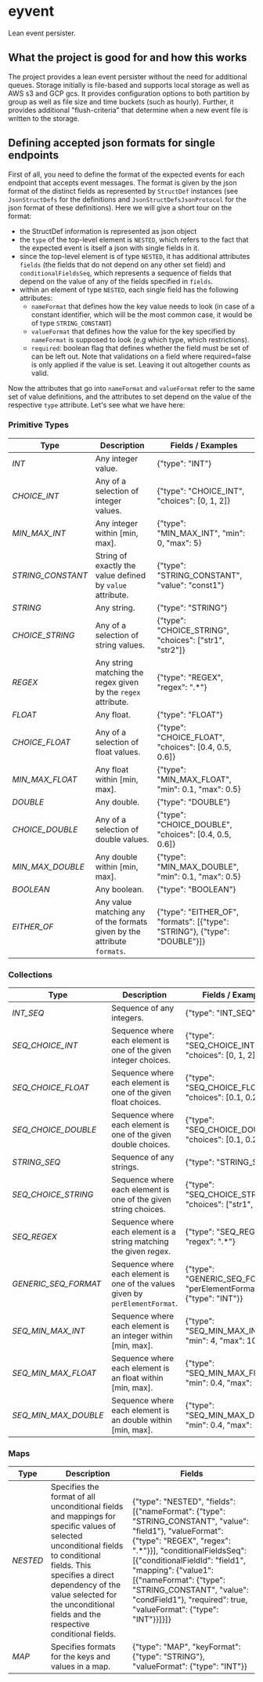 # eyvent
Lean event persister.


## What the project is good for and how this works

The project provides a lean event persister without the need for additional queues.
Storage initially is file-based and supports local storage as well as AWS s3 and GCP gcs.
It provides configuration options to both partition by group as well as file size and time buckets (such as hourly).
Further, it provides additional "flush-criteria" that determine when a new event file is written to the storage.


## Defining accepted json formats for single endpoints

First of all, you need to define the format of the expected events for each endpoint
that accepts event messages.
The format is given by the json format of the distinct fields as represented by
`StructDef` instances (see `JsonStructDefs` for the definitions and `JsonStructDefsJsonProtocol`
for the json format of these definitions). Here we will give a short tour on the format:

- the StructDef information is represented as json object
- the `type` of the top-level element is `NESTED`, which refers to the fact that the expected
  event is itself a json with single fields in it.
- since the top-level element is of type `NESTED`, it has additional attributes 
  `fields` (the fields that do not depend on any other set field) and `conditionalFieldsSeq`,
  which represents a sequence of fields that depend on the value of any of the fields specified
  in `fields`.
- within an element of type `NESTED`, each single field has the following attributes:
  - `nameFormat` that defines how the key value needs to look (in case of a constant 
    identifier, which will be the most common case, it would be of type `STRING_CONSTANT`)
  - `valueFormat` that defines how the value for the key specified by `nameFormat` is supposed to look (e.g which type, which restrictions).
  - `required`: boolean flag that defines whether the field must be set of can be left out.
    Note that validations on a field where required=false is only applied if the value is set.
    Leaving it out altogether counts as valid.

Now the attributes that go into `nameFormat` and `valueFormat` refer to the same set of 
value definitions, and the attributes to set depend on the value of the respective `type`
attribute. Let's see what we have here:


### Primitive Types

| Type                  | Description                                                              | Fields / Examples                                                          |
|-----------------------|--------------------------------------------------------------------------|----------------------------------------------------------------------------|
| _INT_                 | Any integer value.                                                       | {"type": "INT"}                                                            |
| _CHOICE_INT_          | Any of a selection of integer values.                                    | {"type": "CHOICE_INT", "choices": [0, 1, 2]}                               |
| _MIN_MAX_INT_         | Any integer within [min, max].                                           | {"type": "MIN_MAX_INT", "min": 0, "max": 5}                                |
| _STRING_CONSTANT_     | String of exactly the value defined by `value` attribute.                | {"type": "STRING_CONSTANT", "value": "const1"}                             |
| _STRING_              | Any string.                                                              | {"type": "STRING"}                                                         |
| _CHOICE_STRING_       | Any of a selection of string values.                                     | {"type": "CHOICE_STRING", "choices": ["str1", "str2"]}                     |
| _REGEX_               | Any string matching the regex given by the `regex` attribute.            | {"type": "REGEX", "regex": ".*"}                                           |
| _FLOAT_               | Any float.                                                               | {"type": "FLOAT"}                                                          |
| _CHOICE_FLOAT_        | Any of a selection of float values.                                      | {"type": "CHOICE_FLOAT", "choices": [0.4, 0.5, 0.6]}                       |
| _MIN_MAX_FLOAT_       | Any float within [min, max].                                             | {"type": "MIN_MAX_FLOAT", "min": 0.1, "max": 0.5}                          |
| _DOUBLE_              | Any double.                                                              | {"type": "DOUBLE"}                                                         |
| _CHOICE_DOUBLE_       | Any of a selection of double values.                                     | {"type": "CHOICE_DOUBLE", "choices": [0.4, 0.5, 0.6]}                      |
| _MIN_MAX_DOUBLE_      | Any double within [min, max].                                            | {"type": "MIN_MAX_DOUBLE", "min": 0.1, "max": 0.5}                         |
| _BOOLEAN_             | Any boolean.                                                             | {"type": "BOOLEAN"}                                                        |
| _EITHER_OF_           | Any value matching any of the formats given by the attribute `formats`.  | {"type": "EITHER_OF", "formats": [{"type": "STRING"}, {"type": "DOUBLE"}]} |




### Collections

| Type                    | Description                                                                   | Fields / Examples                                                   |
|-------------------------|-------------------------------------------------------------------------------|---------------------------------------------------------------------|
| _INT_SEQ_               | Sequence of any integers.                                                     | {"type": "INT_SEQ"}                                                 |
| _SEQ_CHOICE_INT_        | Sequence where each element is one of the given integer choices.              | {"type": "SEQ_CHOICE_INT", "choices": [0, 1, 2]}                    |
| _SEQ_CHOICE_FLOAT_      | Sequence where each element is one of the given float choices.                | {"type": "SEQ_CHOICE_FLOAT", "choices": [0.1, 0.2, 1.2]}            |
| _SEQ_CHOICE_DOUBLE_     | Sequence where each element is one of the given double choices.               | {"type": "SEQ_CHOICE_DOUBLE", "choices": [0.1, 0.2, 1.2]}           |
| _STRING_SEQ_            | Sequence of any strings.                                                      | {"type": "STRING_SEQ"}                                              |
| _SEQ_CHOICE_STRING_     | Sequence where each element is one of the given string choices.               | {"type": "SEQ_CHOICE_STRING", "choices": ["str1", "str2"]}          |
| _SEQ_REGEX_             | Sequence where each element is a string matching the given regex.             | {"type": "SEQ_REGEX", "regex": ".*"}                                |
| _GENERIC_SEQ_FORMAT_    | Sequence where each element is one of the values given by `perElementFormat`. | {"type": "GENERIC_SEQ_FORMAT", "perElementFormat": {"type": "INT"}} |
| _SEQ_MIN_MAX_INT_       | Sequence where each element is an integer within [min, max].                  | {"type": "SEQ_MIN_MAX_INT", "min": 4, "max": 10}                    |
| _SEQ_MIN_MAX_FLOAT_     | Sequence where each element is an float within [min, max].                    | {"type": "SEQ_MIN_MAX_FLOAT", "min": 0.4, "max": 10}                |
| _SEQ_MIN_MAX_DOUBLE_    | Sequence where each element is an double within [min, max].                   | {"type": "SEQ_MIN_MAX_DOUBLE", "min": 0.4, "max": 10}               |



### Maps

| Type           | Description                                                                                                                                                                                                                                                            | Fields                                                                                                                                                                                                                                                                                                                                                     |
|----------------|------------------------------------------------------------------------------------------------------------------------------------------------------------------------------------------------------------------------------------------------------------------------|------------------------------------------------------------------------------------------------------------------------------------------------------------------------------------------------------------------------------------------------------------------------------------------------------------------------------------------------------------|
| _NESTED_       | Specifies the format of all unconditional fields and mappings for specific values of selected unconditional fields to conditional fields. This specifies a direct dependency of the value selected for the unconditional fields and the respective conditional fields. | {"type": "NESTED", "fields": [{"nameFormat": {"type": "STRING_CONSTANT", "value": "field1"}, "valueFormat": {"type": "REGEX", "regex": ".*"}}], "conditionalFieldsSeq": [{"conditionalFieldId": "field1", "mapping": {"value1": [{"nameFormat": {"type": "STRING_CONSTANT", "value": "condField1"}, "required": true, "valueFormat": {"type": "INT"}}]}]}  |
| _MAP_          | Specifies formats for the keys and values in a map.                                                                                                                                                                                                                    | {"type": "MAP", "keyFormat": {"type": "STRING"}, "valueFormat": {"type": "INT"}}                                                                                                                                                                                                                                                                           |


